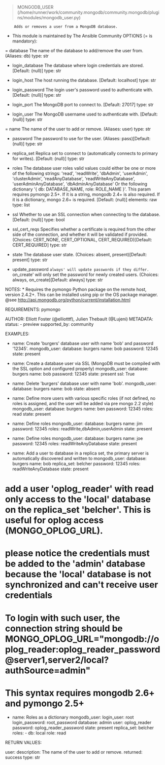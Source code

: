 > MONGODB_USER    (/home/runner/work/community.mongodb/community.mongodb/plugins/modules/mongodb_user.py)

        Adds or removes a user from a MongoDB database.

  * This module is maintained by The Ansible Community
OPTIONS (= is mandatory):

= database
        The name of the database to add/remove the user from.
        (Aliases: db)
        type: str

- login_database
        The database where login credentials are stored.
        [Default: (null)]
        type: str

- login_host
        The host running the database.
        [Default: localhost]
        type: str

- login_password
        The login user's password used to authenticate with.
        [Default: (null)]
        type: str

- login_port
        The MongoDB port to connect to.
        [Default: 27017]
        type: str

- login_user
        The MongoDB username used to authenticate with.
        [Default: (null)]
        type: str

= name
        The name of the user to add or remove.
        (Aliases: user)
        type: str

- password
        The password to use for the user.
        (Aliases: pass)[Default: (null)]
        type: str

- replica_set
        Replica set to connect to (automatically connects to primary
        for writes).
        [Default: (null)]
        type: str

- roles
        The database user roles valid values could either be one or
        more of the following strings: 'read', 'readWrite', 'dbAdmin',
        'userAdmin', 'clusterAdmin', 'readAnyDatabase',
        'readWriteAnyDatabase', 'userAdminAnyDatabase',
        'dbAdminAnyDatabase'
        Or the following dictionary '{ db: DATABASE_NAME, role:
        ROLE_NAME }'.
        This param requires pymongo 2.5+. If it is a string, mongodb
        2.4+ is also required. If it is a dictionary, mongo 2.6+ is
        required.
        [Default: (null)]
        elements: raw
        type: list

- ssl
        Whether to use an SSL connection when connecting to the
        database.
        [Default: (null)]
        type: bool

- ssl_cert_reqs
        Specifies whether a certificate is required from the other
        side of the connection, and whether it will be validated if
        provided.
        (Choices: CERT_NONE, CERT_OPTIONAL, CERT_REQUIRED)[Default:
        CERT_REQUIRED]
        type: str

- state
        The database user state.
        (Choices: absent, present)[Default: present]
        type: str

- update_password
        `always' will update passwords if they differ.
        `on_create' will only set the password for newly created
        users.
        (Choices: always, on_create)[Default: always]
        type: str


NOTES:
      * Requires the pymongo Python package on the remote host,
        version 2.4.2+. This can be installed using pip or the
        OS package manager. @see
        http://api.mongodb.org/python/current/installation.html


REQUIREMENTS:  pymongo

AUTHOR: Elliott Foster (@elliotttf), Julien Thebault (@Lujeni)
        METADATA:
          status:
          - preview
          supported_by: community
        

EXAMPLES:

- name: Create 'burgers' database user with name 'bob' and password '12345'.
  mongodb_user:
    database: burgers
    name: bob
    password: 12345
    state: present

- name: Create a database user via SSL (MongoDB must be compiled with the SSL option and configured properly)
  mongodb_user:
    database: burgers
    name: bob
    password: 12345
    state: present
    ssl: True

- name: Delete 'burgers' database user with name 'bob'.
  mongodb_user:
    database: burgers
    name: bob
    state: absent

- name: Define more users with various specific roles (if not defined, no roles is assigned, and the user will be added via pre mongo 2.2 style)
  mongodb_user:
    database: burgers
    name: ben
    password: 12345
    roles: read
    state: present

- name: Define roles
  mongodb_user:
    database: burgers
    name: jim
    password: 12345
    roles: readWrite,dbAdmin,userAdmin
    state: present

- name: Define roles
  mongodb_user:
    database: burgers
    name: joe
    password: 12345
    roles: readWriteAnyDatabase
    state: present

- name: Add a user to database in a replica set, the primary server is automatically discovered and written to
  mongodb_user:
    database: burgers
    name: bob
    replica_set: belcher
    password: 12345
    roles: readWriteAnyDatabase
    state: present

# add a user 'oplog_reader' with read only access to the 'local' database on the replica_set 'belcher'. This is useful for oplog access (MONGO_OPLOG_URL).
# please notice the credentials must be added to the 'admin' database because the 'local' database is not synchronized and can't receive user credentials
# To login with such user, the connection string should be MONGO_OPLOG_URL="mongodb://oplog_reader:oplog_reader_password@server1,server2/local?authSource=admin"
# This syntax requires mongodb 2.6+ and pymongo 2.5+
- name: Roles as a dictionary
  mongodb_user:
    login_user: root
    login_password: root_password
    database: admin
    user: oplog_reader
    password: oplog_reader_password
    state: present
    replica_set: belcher
    roles:
      - db: local
        role: read


RETURN VALUES:

user:
    description: The name of the user to add or remove.
    returned: success
    type: str


